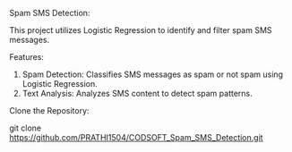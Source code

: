 Spam SMS Detection:

This project utilizes Logistic Regression to identify and filter spam SMS messages.

Features:

1) Spam Detection: Classifies SMS messages as spam or not spam using Logistic Regression.
2) Text Analysis: Analyzes SMS content to detect spam patterns.

Clone the Repository:

git clone https://github.com/PRATHI1504/CODSOFT_Spam_SMS_Detection.git
